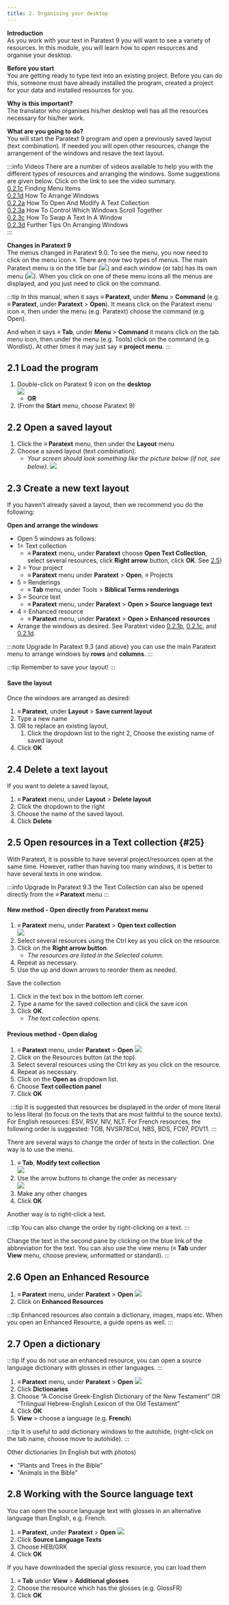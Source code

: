 ```yaml
---
title: 2. Organising your desktop
---
```

**Introduction**  
As you work with your text in Paratext 9 you will want to see a variety of resources. In this module, you will learn how to open resources and organise your desktop.

**Before you start**  
You are getting ready to type text into an existing project. Before you can do this, someone must have already installed the program, created a project for your data and installed resources for you.

**Why is this important?**  
The translator who organises his/her desktop well has all the resources necessary for his/her work.

**What are you going to do?**  
You will start the Paratext 9 program and open a previously saved layout (text combination). If needed you will open other resources, change the arrangement of the windows and resave the text layout.

:::info Videos
There are a number of videos available to help you with the different types of resources and arranging the windows. Some suggestions are given below. Click on the link to see the video summary.  
[0.2.1c](../../Video-summaries/01-Introduction/0.2.Navigation/0.2.1c.md) Finding Menu Items  
[0.2.1d](../../Video-summaries/01-Introduction/0.2.Navigation/0.2.1d.md) How To Arrange Windows  
[0.2.2a](../../Video-summaries/01-Introduction/0.2.Navigation/0.2.2a.md) How To Open And Modify A Text Collection  
[0.2.3a](../../Video-summaries/01-Introduction/0.2.Navigation/0.2.3a.md) How To Control Which Windows Scroll Together  
[0.2.3c](../../Video-summaries/01-Introduction/0.2.Navigation/0.2.3c.md) How To Swap A Text In A Window  
[0.2.3d](../../Video-summaries/01-Introduction/0.2.Navigation/0.2.3d.md) Further Tips On Arranging Windows  
:::

**Changes in Paratext 9**  
The menus changed in Paratext 9.0. To see the menu, you now need to click on the menu icon ≡. There are now two types of menus. The main Paratext menu is on the title bar (![](../media/a7c437f2736cb28b0dff7abd780f5f94.png)) and each window (or tab) has its own menu (![](../media/65ab77824a1e025fac1bf88feb6ba66f.png)). When you click on one of these menu icons all the menus are displayed, and you just need to click on the command.

:::tip
In this manual, when it says **≡ Paratext**, under **Menu** \> **Command** (e.g. **≡ Paratext**, under **Paratext** \> **Open**). It means click on the Paratext menu icon ≡, then under the menu (e.g. Paratext) choose the command (e.g. Open).

And when it says **≡ Tab**, under **Menu** \> **Command** it means click on the tab menu icon, then under the menu (e.g. Tools) click on the command (e.g. Wordlist). At other times it may just say **≡ project menu**.
:::


## 2.1 Load the program

1. Double-click on Paratext 9 icon on the **desktop**  
   ![](../media/b2697bb533e7765029252c8d51301dc9.png)
   - **OR**
2. (From the **Start** menu, choose Paratext 9)

## 2.2 Open a saved layout

1. Click the **≡ Paratext** menu, then under the **Layout** menu
2. Choose a saved layout (text combination).
   - *Your screen should look something like the picture below (if not, see below).*
     ![](../media/04940ad26e529e9718ce606e1fbda153.png)

## 2.3 Create a new text layout

If you haven’t already saved a layout, then we recommend you do the following:



**Open and arrange the windows**

- Open 5 windows as follows:
- 1= Text collection
  - **≡ Paratext** menu, under **Paratext** choose **Open Text Collection**, select several resources, click **Right arrow** button, click **OK**. See [2.5](/Training-Manual/02-Stage-1/2.OD.md#25))
- 2 = Your project
  - **≡ Paratext** menu under **Paratext** \> **Open**, ≡ Projects
- 5 = Renderings
  - **≡ Tab** menu, under Tools \> **Biblical Terms renderings**
- 3 = Source text
  - **≡ Paratext** menu, under **Paratext** \> **Open \> Source language text**
- 4 = Enhanced resource
  - **≡ Paratext** menu, under **Paratext** \> **Open \> Enhanced resources**
- Arrange the windows as desired. See Paratext video [0.2.1b](../../Video-summaries/01-Introduction/0.2.Navigation/0.2.1b.md), [0.2.1c](../../Video-summaries/01-Introduction/0.2.Navigation/0.2.1c.md), and [0.2.1d](../../Video-summaries/01-Introduction/0.2.Navigation/0.2.1d.md).

:::note Upgrade
In Paratext 9.3 (and above) you can use the main Paratext menu to arrange windows by **rows** and **columns**.
:::

:::tip
Remember to save your layout!
:::


#### Save the layout

Once the windows are arranged as desired:

1. **≡ Paratext**, under **Layout** \> **Save current layout**
2. Type a new name
3. OR  to replace an existing layout, 
   1. Click the dropdown list to the right
   2, Choose the existing name of saved layout
3. Click **OK**

## 2.4 Delete a text layout

If you want to delete a saved layout,

1. **≡ Paratext** menu, under **Layout** \> **Delete layout**
2. Click the dropdown  to the right
3. Choose the name of the saved layout.
4. Click **Delete**

## 2.5 Open resources in a Text collection {#25}

With Paratext, it is possible to have several project/resources open at the same time. However, rather than having too many windows, it is better to have several texts in one window.

:::info Upgrade
In Paratext 9.3 the Text Collection can also be opened directly from the **≡ Paratext** menu
:::

#### New method - Open directly from Paratext menu

1. **≡ Paratext** menu, under **Paratext** \> **Open text collection**  
   ![](../media/OpenTextCol.png)
2. Select several resources using the Ctrl key as you click on the resource.
3. Click on the **Right arrow button**.
   - *The resources are listed in the Selected column*.
4. Repeat as necessary.
5. Use the up and down arrows to reorder them as needed.

Save the collection

1. Click in the text box in the bottom left corner.
2. Type a name for the saved collection and click the save icon
3. Click **OK**.
   - *The text collection opens*.


#### Previous method - Open dialog

1. **≡ Paratext** menu, under **Paratext** \> **Open**
   ![](../media/OpenText.en.png)
2. Click on the Resources button (at the top).
3. Select several resources using the Ctrl key as you click on the resource.
4. Repeat as necessary.
5. Click on the **Open as** dropdown list.
6. Choose **Text collection panel**
7. Click **OK**

 
:::tip
It is suggested that resources be displayed in the order of more literal to less literal (to focus on the texts that are most faithful to the source texts). For English resources: ESV, RSV, NIV, NLT. For French resources, the following order is suggested: TOB, NVSR78Col, NBS, BDS, FC97, PDV11.
:::


There are several ways to change the order of texts in the collection. One way is to use the menu.

1. **≡ Tab**, **Modify text collection**  
   ![](../media/a356ed446662b836196dfcc07a8847b1.png)
2. Use the arrow buttons to change the order as necessary  
   ![](../media/52dd938c6ab8c8d2d540e062c9848466.png)
3. Make any other changes
4. Click **OK**

Another way is to right-click a text.

:::tip
You can also change the order by right-clicking on a text.
:::

Change the text in the second pane by clicking on the blue link of the abbreviation for the text. You can also use the view menu (**≡ Tab** under **View** menu, choose preview, unformatted or standard).
:::

#####

## 2.6 Open an Enhanced Resource

1. **≡ Paratext** menu, under **Paratext** \> **Open**
   ![](../media/952eee9519e0b51a2f4c65c541b00845.png)
2. Click on **Enhanced Resources**

:::tip
Enhanced resources also contain a dictionary, images, maps etc. When you open an Enhanced Resource, a guide opens as well.
:::

## 2.7 Open a dictionary

:::tip
If you do not use an enhanced resource, you can open a source language dictionary with glosses in other languages.
:::

1. **≡ Paratext** menu, under **Paratext** \> **Open**
   ![](../media/24e00b1d05ecbd259476304fbe830e92.png)
2. Click **Dictionaries**
3. Choose “A Concise Greek-English Dictionary of the New Testament” OR “Trilingual Hebrew-English Lexicon of the Old Testament”
4. Click **OK**
5. **View** \> choose a language (e.g. **French**)

:::tip
It is useful to add dictionary windows to the autohide, (right-click on the tab name, choose move to autohide).
:::

Other dictionaries (in English but with photos)

- "Plants and Trees in the Bible"
- "Animals in the Bible"

## 2.8 Working with the Source language text

You can open the source language text with glosses in an alternative language than English, e.g. French.

1. **≡ Paratext**, under **Paratext** \> **Open**
   ![](../media/fc13d7ce221e68b16bd8260ae130c598.png)
2. Click **Source Language Texts**
3. Choose HEB/GRK
4. Click **OK**

If you have downloaded the special gloss resource, you can load them

1. **≡ Tab** under **View** > **Additional glosses**
2. Choose the resource which has the glosses (e.g. GlossFR)
3. Click **OK**
